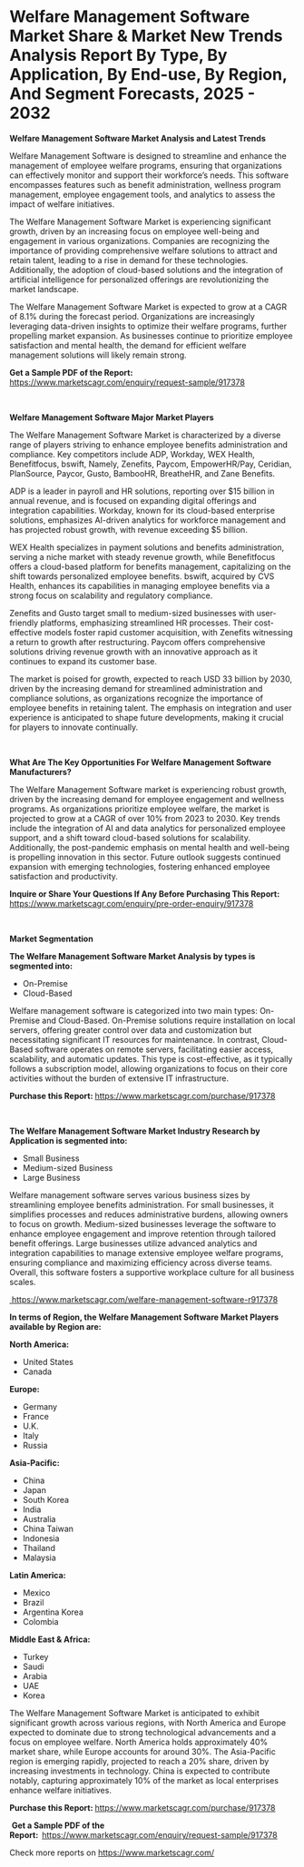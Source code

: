 <p><h1>Welfare Management Software Market Share & Market New Trends Analysis Report By Type, By Application, By End-use, By Region, And Segment Forecasts, 2025 - 2032</h1></p><p><strong>Welfare Management Software Market Analysis and Latest Trends</strong></p>
<p><p>Welfare Management Software is designed to streamline and enhance the management of employee welfare programs, ensuring that organizations can effectively monitor and support their workforce’s needs. This software encompasses features such as benefit administration, wellness program management, employee engagement tools, and analytics to assess the impact of welfare initiatives. </p><p>The Welfare Management Software Market is experiencing significant growth, driven by an increasing focus on employee well-being and engagement in various organizations. Companies are recognizing the importance of providing comprehensive welfare solutions to attract and retain talent, leading to a rise in demand for these technologies. Additionally, the adoption of cloud-based solutions and the integration of artificial intelligence for personalized offerings are revolutionizing the market landscape. </p><p>The Welfare Management Software Market is expected to grow at a CAGR of 8.1% during the forecast period. Organizations are increasingly leveraging data-driven insights to optimize their welfare programs, further propelling market expansion. As businesses continue to prioritize employee satisfaction and mental health, the demand for efficient welfare management solutions will likely remain strong.</p></p>
<p><strong>Get a Sample PDF of the Report:&nbsp;</strong> <a href="https://www.marketscagr.com/enquiry/request-sample/917378?utm_campaign=2731&utm_medium=2&utm_source=Github&utm_content=ia&utm_term=07032025&utm_id=welfare-management-software">https://www.marketscagr.com/enquiry/request-sample/917378</a></p>
<p>&nbsp;</p>
<p><strong>Welfare Management Software Major Market Players</strong></p>
<p><p>The Welfare Management Software Market is characterized by a diverse range of players striving to enhance employee benefits administration and compliance. Key competitors include ADP, Workday, WEX Health, Benefitfocus, bswift, Namely, Zenefits, Paycom, EmpowerHR/Pay, Ceridian, PlanSource, Paycor, Gusto, BambooHR, BreatheHR, and Zane Benefits. </p><p>ADP is a leader in payroll and HR solutions, reporting over $15 billion in annual revenue, and is focused on expanding digital offerings and integration capabilities. Workday, known for its cloud-based enterprise solutions, emphasizes AI-driven analytics for workforce management and has projected robust growth, with revenue exceeding $5 billion.</p><p>WEX Health specializes in payment solutions and benefits administration, serving a niche market with steady revenue growth, while Benefitfocus offers a cloud-based platform for benefits management, capitalizing on the shift towards personalized employee benefits. bswift, acquired by CVS Health, enhances its capabilities in managing employee benefits via a strong focus on scalability and regulatory compliance.</p><p>Zenefits and Gusto target small to medium-sized businesses with user-friendly platforms, emphasizing streamlined HR processes. Their cost-effective models foster rapid customer acquisition, with Zenefits witnessing a return to growth after restructuring. Paycom offers comprehensive solutions driving revenue growth with an innovative approach as it continues to expand its customer base.</p><p>The market is poised for growth, expected to reach USD 33 billion by 2030, driven by the increasing demand for streamlined administration and compliance solutions, as organizations recognize the importance of employee benefits in retaining talent. The emphasis on integration and user experience is anticipated to shape future developments, making it crucial for players to innovate continually.</p></p>
<p>&nbsp;</p>
<p><strong>What Are The Key Opportunities For Welfare Management Software Manufacturers?</strong></p>
<p><p>The Welfare Management Software market is experiencing robust growth, driven by the increasing demand for employee engagement and wellness programs. As organizations prioritize employee welfare, the market is projected to grow at a CAGR of over 10% from 2023 to 2030. Key trends include the integration of AI and data analytics for personalized employee support, and a shift toward cloud-based solutions for scalability. Additionally, the post-pandemic emphasis on mental health and well-being is propelling innovation in this sector. Future outlook suggests continued expansion with emerging technologies, fostering enhanced employee satisfaction and productivity.</p></p>
<p><strong>Inquire or Share Your Questions If Any Before Purchasing This Report:</strong> <a href="https://www.marketscagr.com/enquiry/pre-order-enquiry/917378?utm_campaign=2731&utm_medium=2&utm_source=Github&utm_content=ia&utm_term=07032025&utm_id=welfare-management-software">https://www.marketscagr.com/enquiry/pre-order-enquiry/917378</a></p>
<p>&nbsp;</p>
<p><strong>Market Segmentation</strong></p>
<p><strong>The Welfare Management Software Market Analysis by types is segmented into:</strong></p>
<p><ul><li>On-Premise</li><li>Cloud-Based</li></ul></p>
<p><p>Welfare management software is categorized into two main types: On-Premise and Cloud-Based. On-Premise solutions require installation on local servers, offering greater control over data and customization but necessitating significant IT resources for maintenance. In contrast, Cloud-Based software operates on remote servers, facilitating easier access, scalability, and automatic updates. This type is cost-effective, as it typically follows a subscription model, allowing organizations to focus on their core activities without the burden of extensive IT infrastructure.</p></p>
<p><strong>Purchase this Report:&nbsp;</strong><a href="https://www.marketscagr.com/purchase/917378?utm_campaign=2731&utm_medium=2&utm_source=Github&utm_content=ia&utm_term=07032025&utm_id=welfare-management-software">https://www.marketscagr.com/purchase/917378</a></p>
<p>&nbsp;</p>
<p><strong>The Welfare Management Software Market Industry Research by Application is segmented into:</strong></p>
<p><ul><li>Small Business</li><li>Medium-sized Business</li><li>Large Business</li></ul></p>
<p><p>Welfare management software serves various business sizes by streamlining employee benefits administration. For small businesses, it simplifies processes and reduces administrative burdens, allowing owners to focus on growth. Medium-sized businesses leverage the software to enhance employee engagement and improve retention through tailored benefit offerings. Large businesses utilize advanced analytics and integration capabilities to manage extensive employee welfare programs, ensuring compliance and maximizing efficiency across diverse teams. Overall, this software fosters a supportive workplace culture for all business scales.</p></p>
<p><a href="https://www.marketscagr.com/welfare-management-software-r917378?utm_campaign=2731&utm_medium=2&utm_source=Github&utm_content=ia&utm_term=07032025&utm_id=welfare-management-software">&nbsp;https://www.marketscagr.com/welfare-management-software-r917378</a></p>
<p><strong>In terms of Region, the Welfare Management Software Market Players available by Region are:</strong></p>
<p>
    <p> <strong> North America: </strong>
        <ul>
            <li>United States</li>
            <li>Canada</li>
        </ul>
        </p> 
    <p> <strong> Europe: </strong>
        <ul>
            <li>Germany</li>
            <li>France</li>
            <li>U.K.</li>
            <li>Italy</li>
            <li>Russia</li>
        </ul>
        </p> 
    <p> <strong> Asia-Pacific: </strong>
        <ul>
            <li>China</li>
            <li>Japan</li>
            <li>South Korea</li>
            <li>India</li>
            <li>Australia</li>
            <li>China Taiwan</li>
            <li>Indonesia</li>
            <li>Thailand</li>
            <li>Malaysia</li>
        </ul>
        </p> 
    <p> <strong> Latin America: </strong>
        <ul>
            <li>Mexico</li>
            <li>Brazil</li>
            <li>Argentina Korea</li>
            <li>Colombia</li>
        </ul>
        </p> 
    <p> <strong> Middle East & Africa: </strong>
        <ul>
            <li>Turkey</li>
            <li>Saudi</li>
            <li>Arabia</li>
            <li>UAE</li>
            <li>Korea</li>
        </ul>
    </p>
    </p>
<p><p>The Welfare Management Software Market is anticipated to exhibit significant growth across various regions, with North America and Europe expected to dominate due to strong technological advancements and a focus on employee welfare. North America holds approximately 40% market share, while Europe accounts for around 30%. The Asia-Pacific region is emerging rapidly, projected to reach a 20% share, driven by increasing investments in technology. China is expected to contribute notably, capturing approximately 10% of the market as local enterprises enhance welfare initiatives.</p></p>
<p><strong>Purchase this Report: </strong><a href="https://www.marketscagr.com/purchase/917378?utm_campaign=2731&utm_medium=2&utm_source=Github&utm_content=ia&utm_term=07032025&utm_id=welfare-management-software">https://www.marketscagr.com/purchase/917378</a></p>
<p>&nbsp;<strong>Get a Sample PDF of the Report:&nbsp;&nbsp;</strong><a href="https://www.marketscagr.com/enquiry/request-sample/917378?utm_campaign=2731&utm_medium=2&utm_source=Github&utm_content=ia&utm_term=07032025&utm_id=welfare-management-software">https://www.marketscagr.com/enquiry/request-sample/917378</a></p>
<p><strong></strong></p>
<p>Check more reports on <a href="https://www.marketscagr.com/?utm_campaign=2731&utm_medium=2&utm_source=Github&utm_content=ia&utm_term=07032025&utm_id=welfare-management-software">https://www.marketscagr.com/</a></p>